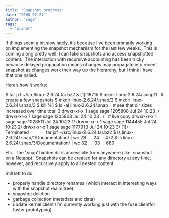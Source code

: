 ```yaml
---
title: "Snapshot progress"
date: "2008-07-24"
author: "sage"
tags: 
  - "planet"
---
```


If things seem a bit slow lately, it’s because I’ve been primarily working  
on implementing the snapshot mechanism for the last few weeks.  This is  
coming along pretty well: I can take snapshots and access snapshotted  
content.  The interaction with recursive accounting has been tricky  
because delayed propagation means changes may propagate into recent  
snapshot as changes work their way up the hierarchy, but I think I have  
that one nailed.

Here’s how it works:

$ tar jxf ~/src/linux-2.6.24.tar.bz2 &
\[1\] 18715
$ mkdir linux-2.6.24/.snap/1   # create a few snapshots
$ mkdir linux-2.6.24/.snap/2
$ mkdir linux-2.6.24/.snap/3
$ kill %1
$ ls -al linux-2.6.24/.snap    # see that dir sizes increased over time
total 3
drwxr-xr-x 1 sage sage 1205808 Jul 24 10:23 ./
drwxr-xr-x 1 sage sage 1205808 Jul 24 10:23 ../   # live copy
drwxr-xr-x 1 sage sage 1028511 Jul 24 10:23 1/
drwxr-xr-x 1 sage sage 1144455 Jul 24 10:23 2/
drwxr-xr-x 1 sage sage 1177913 Jul 24 10:23 3/
\[1\]+  Terminated              tar jxf ~/src/linux-2.6.24.tar.bz2
$ ls linux-2.6.24/.snap/1/Documentation/ | wc
23      24     472
$ ls linux-2.6.24/.snap/3/Documentation/ | wc
32      33     680

Etc.  The ‘.snap’ hidden dir is accessible from anywhere (like .snapshot  
on a Netapp).  Snapshots can be created for any directory at any time,  
however, and recursively apply to all nested content.

Still left to do:

- properly handle directory renames (which interact in interesting ways with the snapshot realm tree).
- snapshot deletion
- garbage collection (metadata and data)
- update kernel client (I’m currently working just with the fuse clientfor faster prototyping)

